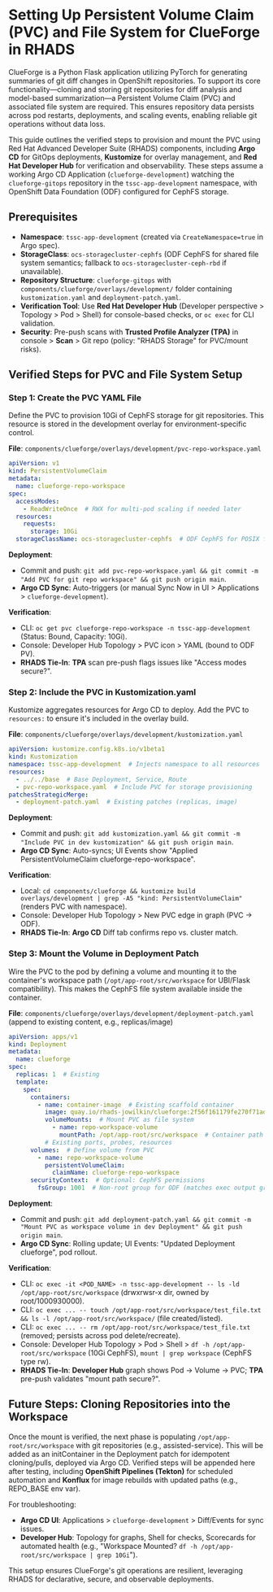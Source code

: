 # Setting Up Persistent Volume Claim (PVC) and File System for ClueForge in RHADS

ClueForge is a Python Flask application utilizing PyTorch for generating summaries of git diff changes in OpenShift repositories. To support its core functionality—cloning and storing git repositories for diff analysis and model-based summarization—a Persistent Volume Claim (PVC) and associated file system are required. This ensures repository data persists across pod restarts, deployments, and scaling events, enabling reliable git operations without data loss.

This guide outlines the verified steps to provision and mount the PVC using Red Hat Advanced Developer Suite (RHADS) components, including **Argo CD** for GitOps deployments, **Kustomize** for overlay management, and **Red Hat Developer Hub** for verification and observability. These steps assume a working Argo CD Application (`clueforge-development`) watching the `clueforge-gitops` repository in the `tssc-app-development` namespace, with OpenShift Data Foundation (ODF) configured for CephFS storage.

## Prerequisites
- **Namespace**: `tssc-app-development` (created via `CreateNamespace=true` in Argo spec).
- **StorageClass**: `ocs-storagecluster-cephfs` (ODF CephFS for shared file system semantics; fallback to `ocs-storagecluster-ceph-rbd` if unavailable).
- **Repository Structure**: `clueforge-gitops` with `components/clueforge/overlays/development/` folder containing `kustomization.yaml` and `deployment-patch.yaml`.
- **Verification Tool**: Use **Red Hat Developer Hub** (Developer perspective > Topology > Pod > Shell) for console-based checks, or `oc exec` for CLI validation.
- **Security**: Pre-push scans with **Trusted Profile Analyzer (TPA)** in console > **Scan** > Git repo (policy: "RHADS Storage" for PVC/mount risks).

## Verified Steps for PVC and File System Setup

### Step 1: Create the PVC YAML File
Define the PVC to provision 10Gi of CephFS storage for git repositories. This resource is stored in the development overlay for environment-specific control.

**File**: `components/clueforge/overlays/development/pvc-repo-workspace.yaml`

```yaml
apiVersion: v1
kind: PersistentVolumeClaim
metadata:
  name: clueforge-repo-workspace
spec:
  accessModes:
    - ReadWriteOnce  # RWX for multi-pod scaling if needed later
  resources:
    requests:
      storage: 10Gi
  storageClassName: ocs-storagecluster-cephfs  # ODF CephFS for POSIX file system
```

**Deployment**:
- Commit and push: `git add pvc-repo-workspace.yaml && git commit -m "Add PVC for git repo workspace" && git push origin main`.
- **Argo CD Sync**: Auto-triggers (or manual Sync Now in UI > Applications > `clueforge-development`).

**Verification**:
- CLI: `oc get pvc clueforge-repo-workspace -n tssc-app-development` (Status: Bound, Capacity: 10Gi).
- Console: Developer Hub Topology > PVC icon > YAML (bound to ODF PV).
- **RHADS Tie-In**: **TPA** scan pre-push flags issues like "Access modes secure?".

### Step 2: Include the PVC in Kustomization.yaml
Kustomize aggregates resources for Argo CD to deploy. Add the PVC to `resources:` to ensure it's included in the overlay build.

**File**: `components/clueforge/overlays/development/kustomization.yaml`

```yaml
apiVersion: kustomize.config.k8s.io/v1beta1
kind: Kustomization
namespace: tssc-app-development  # Injects namespace to all resources
resources:
  - ../../base  # Base Deployment, Service, Route
  - pvc-repo-workspace.yaml  # Include PVC for storage provisioning
patchesStrategicMerge:
  - deployment-patch.yaml  # Existing patches (replicas, image)
```

**Deployment**:
- Commit and push: `git add kustomization.yaml && git commit -m "Include PVC in dev kustomization" && git push origin main`.
- **Argo CD Sync**: Auto-syncs; UI Events show "Applied PersistentVolumeClaim clueforge-repo-workspace".

**Verification**:
- Local: `cd components/clueforge && kustomize build overlays/development | grep -A5 "kind: PersistentVolumeClaim"` (renders PVC with namespace).
- Console: Developer Hub Topology > New PVC edge in graph (PVC → ODF).
- **RHADS Tie-In**: **Argo CD** Diff tab confirms repo vs. cluster match.

### Step 3: Mount the Volume in Deployment Patch
Wire the PVC to the pod by defining a volume and mounting it to the container's workspace path (`/opt/app-root/src/workspace` for UBI/Flask compatibility). This makes the CephFS file system available inside the container.

**File**: `components/clueforge/overlays/development/deployment-patch.yaml` (append to existing content, e.g., replicas/image)

```yaml
apiVersion: apps/v1
kind: Deployment
metadata:
  name: clueforge
spec:
  replicas: 1  # Existing
  template:
    spec:
      containers:
        - name: container-image  # Existing scaffold container
          image: quay.io/rhads-jowilkin/clueforge:2f56f161179fe270f71ad5e842df714934f52a47@sha256:0994d503fe4d2efc761d042fb4497ab57a3cf56c40deff97fbbb38f9324255e6  # Existing
          volumeMounts:  # Mount PVC as file system
            - name: repo-workspace-volume
              mountPath: /opt/app-root/src/workspace  # Container path for git repos
          # Existing ports, probes, resources
      volumes:  # Define volume from PVC
        - name: repo-workspace-volume
          persistentVolumeClaim:
            claimName: clueforge-repo-workspace
      securityContext:  # Optional: CephFS permissions
        fsGroup: 1001  # Non-root group for ODF (matches exec output group 1000930000)
```

**Deployment**:
- Commit and push: `git add deployment-patch.yaml && git commit -m "Mount PVC as workspace volume in dev Deployment" && git push origin main`.
- **Argo CD Sync**: Rolling update; UI Events: "Updated Deployment clueforge", pod rollout.

**Verification**:
- CLI: `oc exec -it <POD_NAME> -n tssc-app-development -- ls -ld /opt/app-root/src/workspace` (drwxrwsr-x dir, owned by root/1000930000).
- CLI: `oc exec ... -- touch /opt/app-root/src/workspace/test_file.txt && ls -l /opt/app-root/src/workspace/` (file created/listed).
- CLI: `oc exec ... -- rm /opt/app-root/src/workspace/test_file.txt` (removed; persists across pod delete/recreate).
- Console: Developer Hub Topology > Pod > Shell > `df -h /opt/app-root/src/workspace` (10Gi CephFS), `mount | grep workspace` (CephFS type rw).
- **RHADS Tie-In**: **Developer Hub** graph shows Pod → Volume → PVC; **TPA** pre-push validates "mount path secure?".

## Future Steps: Cloning Repositories into the Workspace
Once the mount is verified, the next phase is populating `/opt/app-root/src/workspace` with git repositories (e.g., assisted-service). This will be added as an initContainer in the Deployment patch for idempotent cloning/pulls, deployed via Argo CD. Verified steps will be appended here after testing, including **OpenShift Pipelines (Tekton)** for scheduled automation and **Konflux** for image rebuilds with updated paths (e.g., REPO_BASE env var).

For troubleshooting:
- **Argo CD UI**: Applications > `clueforge-development` > Diff/Events for sync issues.
- **Developer Hub**: Topology for graphs, Shell for checks, Scorecards for automated health (e.g., "Workspace Mounted? `df -h /opt/app-root/src/workspace | grep 10Gi`").

This setup ensures ClueForge's git operations are resilient, leveraging RHADS for declarative, secure, and observable deployments.